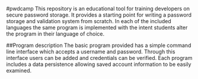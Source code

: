#pwdcamp
This repository is an educational tool for training developers on secure password storage. It provides a starting point for writing a password storage and validation system from scratch. In each of the included languages the same program is implemented with the intent students alter the program in their language of choice.


##Program description
The basic program provided has a simple command line interface which accepts a username and password. Through this interface users can be added and credentials can be verified. Each program includes a data persistence allowing saved account information to be easily examined.

